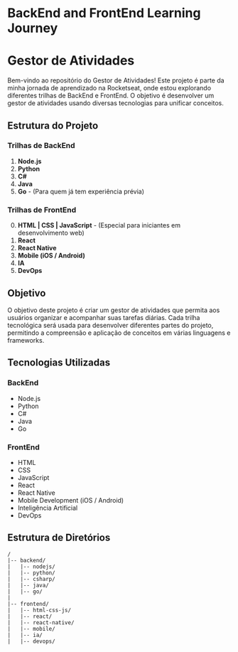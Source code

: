 # BackEnd and FrontEnd Learning Journey

# Gestor de Atividades

Bem-vindo ao repositório do Gestor de Atividades! Este projeto é parte da minha jornada de aprendizado na Rocketseat, onde estou explorando diferentes trilhas de BackEnd e FrontEnd. O objetivo é desenvolver um gestor de atividades usando diversas tecnologias para unificar conceitos.

## Estrutura do Projeto

### Trilhas de BackEnd

1. **Node.js**
2. **Python**
3. **C#**
4. **Java**
5. **Go** - (Para quem já tem experiência prévia)

### Trilhas de FrontEnd

0. **HTML | CSS | JavaScript** - (Especial para iniciantes em desenvolvimento web)
1. **React**
2. **React Native**
3. **Mobile (iOS / Android)**
4. **IA**
5. **DevOps**

## Objetivo

O objetivo deste projeto é criar um gestor de atividades que permita aos usuários organizar e acompanhar suas tarefas diárias. Cada trilha tecnológica será usada para desenvolver diferentes partes do projeto, permitindo a compreensão e aplicação de conceitos em várias linguagens e frameworks.

## Tecnologias Utilizadas

### BackEnd

- Node.js
- Python
- C#
- Java
- Go

### FrontEnd

- HTML
- CSS
- JavaScript
- React
- React Native
- Mobile Development (iOS / Android)
- Inteligência Artificial
- DevOps

## Estrutura de Diretórios

```plaintext
/
|-- backend/
|   |-- nodejs/
|   |-- python/
|   |-- csharp/
|   |-- java/
|   |-- go/
|
|-- frontend/
|   |-- html-css-js/
|   |-- react/
|   |-- react-native/
|   |-- mobile/
|   |-- ia/
|   |-- devops/
